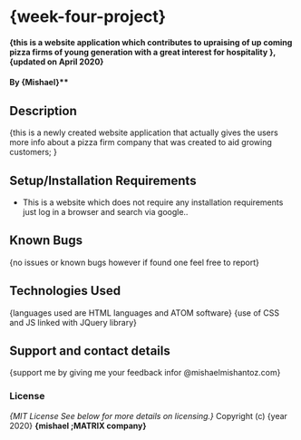 # {week-four-project}
#### {this is a website application which contributes to upraising of up coming pizza firms of young generation with a great interest for hospitality }, {updated on April 2020}
#### By **{Mishael}****
## Description
{this is a newly created website application that actually gives the users more info about a pizza firm company that was created to aid growing customers; }
## Setup/Installation Requirements
* This is a website which does not require any installation requirements just log in a browser and search via google..

## Known Bugs
{no issues or known bugs however if found one feel free to report}
## Technologies Used
{languages used are HTML languages
and ATOM software}
{use of CSS and JS linked with JQuery library}
## Support and contact details
{support me by giving me your feedback infor @mishaelmishantoz.com}

### License
*{MIT License  See below for more details on licensing.}*
Copyright (c) {year 2020} **{mishael ;MATRIX company}**
